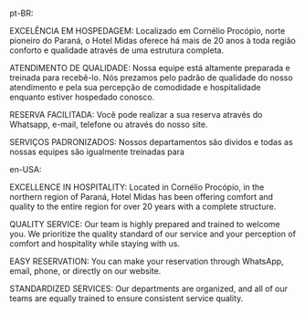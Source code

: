 pt-BR:

EXCELÊNCIA EM HOSPEDAGEM: Localizado em Cornélio Procópio, norte pioneiro do Paraná, o Hotel Midas oferece há mais de 20 anos à toda região conforto e qualidade através de uma estrutura completa.

ATENDIMENTO DE QUALIDADE: Nossa equipe está altamente preparada e treinada para recebê-lo. Nós prezamos pelo padrão de qualidade do nosso atendimento e pela sua percepção de comodidade e hospitalidade enquanto estiver hospedado conosco.

RESERVA FACILITADA: Você pode realizar a sua reserva através do Whatsapp, e-mail, telefone ou através do nosso site.

SERVIÇOS PADRONIZADOS: Nossos departamentos são dividos e todas as nossas equipes são igualmente treinadas para

en-USA:

EXCELLENCE IN HOSPITALITY: Located in Cornélio Procópio, in the northern region of Paraná, Hotel Midas has been offering comfort and quality to the entire region for over 20 years with a complete structure.

QUALITY SERVICE: Our team is highly prepared and trained to welcome you. We prioritize the quality standard of our service and your perception of comfort and hospitality while staying with us.

EASY RESERVATION: You can make your reservation through WhatsApp, email, phone, or directly on our website.

STANDARDIZED SERVICES: Our departments are organized, and all of our teams are equally trained to ensure consistent service quality.
